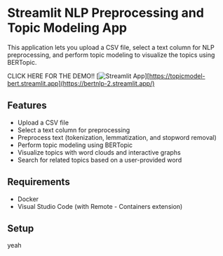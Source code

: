 # Streamlit NLP Preprocessing and Topic Modeling App
This application lets you upload a CSV file, select a text column for NLP preprocessing, and perform topic modeling to visualize the topics using BERTopic.

CLICK HERE FOR THE DEMO!! [![Streamlit App](https://static.streamlit.io/badges/streamlit_badge_black_white.svg)][https://topicmodel-bert.streamlit.app](https://bertnlp-2.streamlit.app/)


## Features

- Upload a CSV file
- Select a text column for preprocessing
- Preprocess text (tokenization, lemmatization, and stopword removal)
- Perform topic modeling using BERTopic
- Visualize topics with word clouds and interactive graphs
- Search for related topics based on a user-provided word

## Requirements

- Docker
- Visual Studio Code (with Remote - Containers extension)

## Setup
yeah
